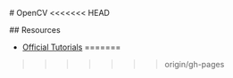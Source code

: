 # OpenCV
<<<<<<< HEAD

## Resources

* [Official Tutorials](https://docs.opencv.org/master/d9/df8/tutorial_root.html)
=======
>>>>>>> origin/gh-pages
